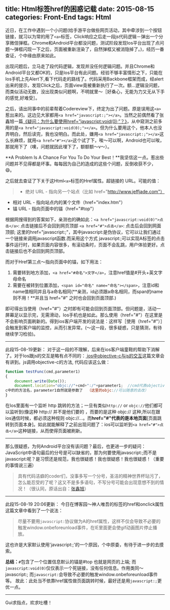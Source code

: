 title: Html<a>标签href的困惑记载
date: 2015-08-15
categories: Front-End
tags: Html
---

近日，在工作中遇到一个小问题(给手游平台做些网页活动，其中牵涉到一个按钮链接，就习以为常的用了`<a>`标签，Click响应之后走一段js代码逻辑－弹出一个分享微信弹框。Chrome和Android平台都没问题，测试阶段发现Ios平台出现了点问题～弹框闪现一下之后，页面被重新渲染了，自然弹框又被消隐掉了。)，经历一番查证，个中缘由原来如此。

<!-- more -->

出现问题后，立马走了段代码逻辑，发现并没任何逻辑问题。并且Chrome和Android平台又都OK的，只是Ios平台有此问题。经验不够丰富情形之下，只能在Ios手机上先Alert下,看下代码走的路线了。代码采用Backbone框架而成，经alert出来的提示，发现Click之后，页面view竟被重新执行了一次。额...逻辑没问题，而类似活动无数，没出现类似问题啊，不明就里～［好桑心，无能为力又无从下手的感觉,好难受］。

之后，请出同事中的前辈帮着Codereview下，终定为出了问题。原是误用这`<a>`惹出来的。这边见大家都用`<a href="javascript:;"></a>`。当然之前偶然看了<font class="pruple">张鑫旭</font>一篇[《疑问：为什么要使用href=”javascript:void(0);”？》](http://www.zhangxinxu.com/wordpress/2013/01/why-use-href-javascript-void0/)，从中窥测之前多用的是`<a href="javascript:void(0);"></a>`。但为什么要用这个，他本人也没弄明白，然后读完，我也没明白。而此处，嫌用`<a href="javascript:;"></a>`这么长麻烦，就用`<a href="#"></a>`这个试了下，唉～可以啊，Android也可以唉，那就用下了（噢，问题就因此埋下了，额额额～v～）。

**A Problem Is A Chance For You To Do Your Best！**我坚信这一点。惹出些问题并不见得都是坏事。每每因为自己的造成的这些个问题，反倒收获不少，😄。

之后就去查证了下关于这Html`<a>`标签的Href属性。超链接的 URL。可能的值：
>* 绝对 URL - 指向另一个站点（比如 href="http://www.jeffjade.com"）
* 相对 URL - 指向站点内的某个文件（href="index.htm"）
* 锚 URL - 指向页面中的锚（href="#top"）

根据网搜得到的答案如下，亲测也的确如此：
​`<a href="javascript:void(0)">点击</a>`: 点击链接后不会回到网页顶部
`<a href="#">点击</a>`: 点击后会回到网面顶部;
这里的href="javascript:;"，其中javascript:是伪协议，它可以让我们通过一个链接来调用javascript函数.而采用这个方式 javascript:;可以实现A标签的点击事件运行时，如果页面内容很多，有滚动条时，页面不会乱跳，用户体验更好。点击链接后也不会回到网页顶部。

而对于Href第三点～指向页面中的锚，如下用法：
1. 需要转到地方添加，`<a href="#命名">文字</a>`，注意href值是#开头+英文字母命名
2. 需要在被转到位置添加，`<span id="命名" name="命名"></span>`，注意id和name值相同并且与a命名相同(**亲测，id必须跟a命名相同，而span的name则不用！**并且当 href="#" 之时也会回到页面顶部.)


即可得出当使用（href="#"）之时即有可能会回到页面顶部。但问题是，活动一屏幕足以显示完，无需滑动，Ios手机也是如此。那么使用（href="#"）在这里是不会影响页面刷新的。得到ios客户端开发的说法是：这样写［使用（href="#"）］会触发到客户端的监控，从而引发异常。(～这一段，很多疑惑，只是猜测，有待继续学习检验)。

---
此段15-08-19更新：
对于这一段的不理解，后来在ios客户端童鞋的帮助下消解了。对于Ios跟js的交互是略有点不同的：[ ios中objective-c与js的交互](http://blog.csdn.net/mkhgg/article/details/7109097)这篇文章会有讲到。js调用objective-c的方法, 代码应该这么做：
```javascript
function testFunc(cmd,parameter1)   
{   
    document.write(Date());   
    document.location="objc://"+cmd+":/"+parameter1;  //cmd代表objective-   
c中的的方法名，parameter1自然就是参数了  （这里的objc://可以随意的去改）
}   
```

在Ios里面有一个监听  http 跳转的方法；一旦有类似`http://` or `objc://`他们都可以监听到(像这种 http:// 并不是他们要的 ，而要的是这种 objc:// 这种,所以在跟ios通信时候，都必须这种规则 objc://...。而**href="#"代表的是本地页面**[页面跳转到页面本身]。如此就能解释了之前出现问题了：ios可以监听到`<a href="#">点击</a>`这种链接，从而使得页面被刷新。

---
那么很疑惑，为何Android平台没有该问题？最后，也更进一步的疑问：JavaScript中语句最后的分号是可以缺省的，那为何要使用javascript:;而不是javascript:呢？是习惯还是规范，我也很疑惑！我也很疑惑！我也很疑惑！（重要的事情说三遍）

>具有代码洁癖的coder们，没事多写一个分号，圣洁的精神世界杯玷污了，怎么能忍受的了呢？这又不是多多语句，不写分号可能会出现意想不到的情况！（很认同，原话出自：[张鑫旭](http://www.zhangxinxu.com/wordpress/2013/01/why-use-href-javascript-void0/)）

---
此段15-08-19 20:06更新：
今日在博客园～神人唯吾的[<a>标签的href和onclick属性](http://www.cnblogs.com/happykakeru/archive/2011/10/24/2222702.html)这篇文章中看到了一个说法：
>尽量不要用`javascript:`协议做为A的href属性，这样不仅会导致不必要的触发window.onbeforeunload事件，在IE里面更会使gif动画图片停止播放。

这也许是大家默认使用'javascript:;'的一个原因，个中原委，有待于进一步的去摸索。

**总结：**`#`包含了一个位置信息默认的锚是#top 也就是网页的上端;
而`javascript:void(0)`仅仅表示一个死链接，没有任何信息。作用类同～javascript:;
而`javascript:`会导致不必要的触发window.onbeforeunload事件等。
故此：此处当不依靠href属性做页面跳转时候，最好还是用`javascript:;`更优一点。

---

Gui求指点，欢求吐槽！

